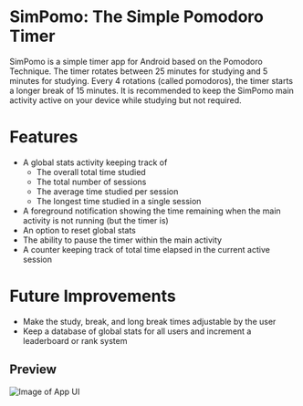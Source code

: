 # SimPomo: The Simple Pomodoro Timer

SimPomo is a simple timer app for Android based on the Pomodoro Technique. The timer rotates between 25 minutes for studying and 5 minutes for studying. Every 4 rotations (called pomodoros), the timer starts a longer break of 15 minutes. It is recommended to keep the SimPomo main activity active on your device while studying but not required.

# Features
- A global stats activity keeping track of
	- The overall total time studied
	- The total number of sessions
	- The average time studied per session
	- The longest time studied in a single session
- A foreground notification showing the time remaining when the main activity is not running (but the timer is)
- An option to reset global stats
- The ability to pause the timer within the main activity
- A counter keeping track of total time elapsed in the current active session

# Future Improvements
- Make the study, break, and long break times adjustable by the user
- Keep a database of global stats for all users and increment a leaderboard or rank system

## Preview
![Image of App UI](https://github.com/minizou/pomodoro/blob/main/images/preview_readme.png?raw=true)